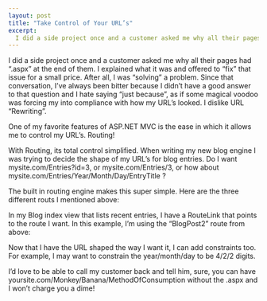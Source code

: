 ```yaml
---
layout: post
title: "Take Control of Your URL’s"
excerpt:
  I did a side project once and a customer asked me why all their pages had “.aspx” at the end of them. I explained what it was and offered to “fix” that issue for a small price. After all, I was “solving” a problem. Since that conversation, I’ve always been bitter because I didn’t have a good answer to that question and I hate saying “just because”, as if some magical voodoo was forcing my into compliance with how my URL’s looked. I dislike URL “Rewriting”.
---
```


I did a side project once and a customer asked me why all their pages had “.aspx” at the end of them. I explained what it was and offered to “fix” that issue for a small price. After all, I was “solving” a problem. Since that conversation, I’ve always been bitter because I didn’t have a good answer to that question and I hate saying “just because”, as if some magical voodoo was forcing my into compliance with how my URL’s looked. I dislike URL “Rewriting”.

One of my favorite features of ASP.NET MVC is the ease in which it allows me to control my URL’s. Routing!

With Routing, its total control simplified. When writing my new blog engine I was trying to decide the shape of my URL’s for blog entries. Do I want mysite.com/Entries?id=3, or mysite.com/Entries/3, or how about mysite.com/Entries/Year/Month/Day/EntryTitle ?

The built in routing engine makes this super simple. Here are the three different routs I mentioned above:

<script src="http://gist.github.com/791747.js"></script>

In my Blog index view that lists recent entries, I have a RouteLink that points to the route I want. In this example, I’m using the “BlogPost2” route from above:

<script src="http://gist.github.com/791748.js"></script>

Now that I have the URL shaped the way I want it, I can add constraints too. For example, I may want to constrain the year/month/day to be 4/2/2 digits.

I’d love to be able to call my customer back and tell him, sure, you can have yoursite.com/Monkey/Banana/MethodOfConsumption without the .aspx and I won’t charge you a dime!